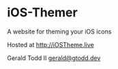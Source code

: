 # iOS-Themer
A website for theming your iOS icons

Hosted at http://iOSTheme.live

Gerald Todd II
gerald@gtodd.dev
